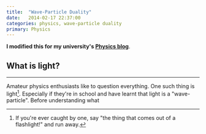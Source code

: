 ```yaml
---
title:  "Wave-Particle Duality"
date:   2014-02-17 22:37:00
categories: physics, wave-particle duality
primary: Physics
---
```

__I modified this for my university's [Physics blog](https://physociety.wordpress.com/2014/02/17/its-a-wave-its-a-particle-its-a-wave-particle/)__.
## What is light?
---

Amateur physics enthusiasts like to question everything. One such thing is light[^1]. Especially if they're in school and have learnt that light is a "wave-particle". Before understanding what 

[^1]: If you're ever caught by one, say "the thing that comes out of a flashlight!" and run away.

